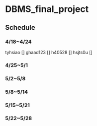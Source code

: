 # DBMS_final_project

## Schedule
### 4/18~4/24
tyhsiao
[]
ghaad123
[]
h40528
[]
hsjts0u
[]
### 4/25~5/1
### 5/2~5/8
### 5/8~5/14
### 5/15~5/21
### 5/22~5/28
